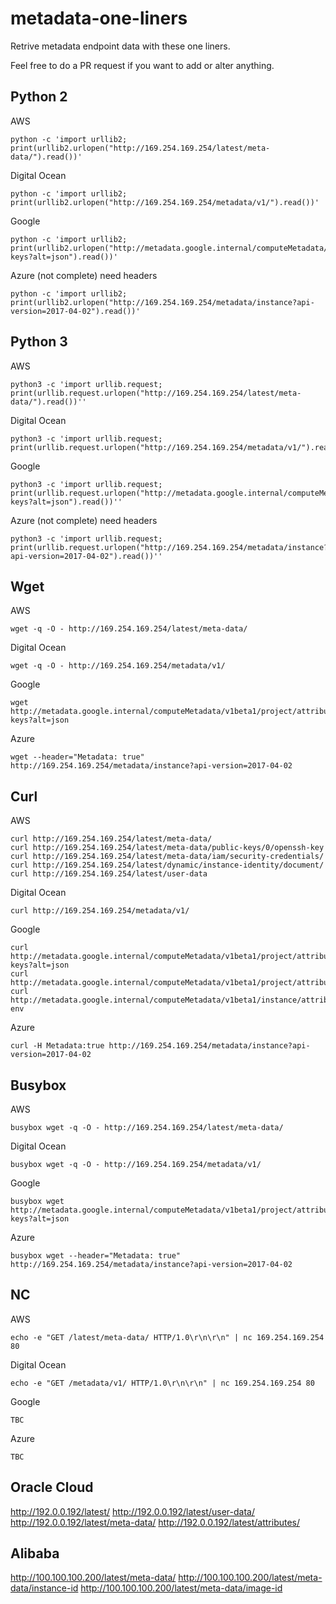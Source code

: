 # metadata-one-liners

Retrive metadata endpoint data with these one liners.

Feel free to do a PR request if you want to add or alter anything.



Python 2
---

AWS

```
python -c 'import urllib2; print(urllib2.urlopen("http://169.254.169.254/latest/meta-data/").read())'
```

Digital Ocean

```
python -c 'import urllib2; print(urllib2.urlopen("http://169.254.169.254/metadata/v1/").read())'
```

Google

```
python -c 'import urllib2; print(urllib2.urlopen("http://metadata.google.internal/computeMetadata/v1beta1/project/attributes/ssh-keys?alt=json").read())'
```

Azure (not complete) need headers

```
python -c 'import urllib2; print(urllib2.urlopen("http://169.254.169.254/metadata/instance?api-version=2017-04-02").read())'
```






Python 3
---

AWS

```
python3 -c 'import urllib.request; print(urllib.request.urlopen("http://169.254.169.254/latest/meta-data/").read())''
```

Digital Ocean

```
python3 -c 'import urllib.request; print(urllib.request.urlopen("http://169.254.169.254/metadata/v1/").read())''
```

Google

```
python3 -c 'import urllib.request; print(urllib.request.urlopen("http://metadata.google.internal/computeMetadata/v1beta1/project/attributes/ssh-keys?alt=json").read())''
```


Azure (not complete) need headers

```
python3 -c 'import urllib.request; print(urllib.request.urlopen("http://169.254.169.254/metadata/instance?api-version=2017-04-02").read())''
```


Wget
---


AWS

```
wget -q -O - http://169.254.169.254/latest/meta-data/
```

Digital Ocean

```
wget -q -O - http://169.254.169.254/metadata/v1/
```

Google

```
wget http://metadata.google.internal/computeMetadata/v1beta1/project/attributes/ssh-keys?alt=json
```

Azure

```
wget --header="Metadata: true" http://169.254.169.254/metadata/instance?api-version=2017-04-02
```






Curl
---

AWS

```
curl http://169.254.169.254/latest/meta-data/
curl http://169.254.169.254/latest/meta-data/public-keys/0/openssh-key
curl http://169.254.169.254/latest/meta-data/iam/security-credentials/
curl http://169.254.169.254/latest/dynamic/instance-identity/document/
curl http://169.254.169.254/latest/user-data
```

Digital Ocean

```
curl http://169.254.169.254/metadata/v1/
```

Google

```
curl http://metadata.google.internal/computeMetadata/v1beta1/project/attributes/ssh-keys?alt=json
curl http://metadata.google.internal/computeMetadata/v1beta1/project/attributes/sshKeys
curl http://metadata.google.internal/computeMetadata/v1beta1/instance/attributes/kube-env
```

Azure

```
curl -H Metadata:true http://169.254.169.254/metadata/instance?api-version=2017-04-02
```



Busybox
---

AWS

```
busybox wget -q -O - http://169.254.169.254/latest/meta-data/
```

Digital Ocean

```
busybox wget -q -O - http://169.254.169.254/metadata/v1/
```

Google

```
busybox wget http://metadata.google.internal/computeMetadata/v1beta1/project/attributes/ssh-keys?alt=json
```

Azure

```
busybox wget --header="Metadata: true" http://169.254.169.254/metadata/instance?api-version=2017-04-02
```


NC
---

AWS

```
echo -e "GET /latest/meta-data/ HTTP/1.0\r\n\r\n" | nc 169.254.169.254 80
```

Digital Ocean

```
echo -e "GET /metadata/v1/ HTTP/1.0\r\n\r\n" | nc 169.254.169.254 80
```

Google

```
TBC
```

Azure

```
TBC
```

## Oracle Cloud
http://192.0.0.192/latest/
http://192.0.0.192/latest/user-data/
http://192.0.0.192/latest/meta-data/
http://192.0.0.192/latest/attributes/

## Alibaba
http://100.100.100.200/latest/meta-data/
http://100.100.100.200/latest/meta-data/instance-id
http://100.100.100.200/latest/meta-data/image-id
